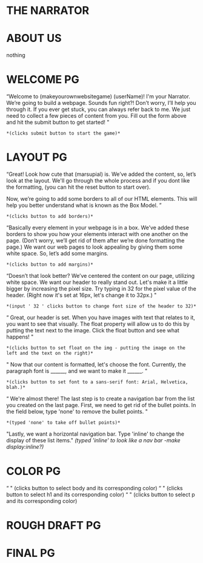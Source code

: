 # THE NARRATOR

# ABOUT US
nothing

# WELCOME PG
“Welcome to (makeyourownwebsitegame) (userName)! I'm your Narrator. We’re going to build a webpage. Sounds fun right?! Don’t worry, I’ll help you through it. If you ever get stuck, you can always refer back to me. We just need to collect a few pieces of content from you. Fill out the form above and hit the submit button to get started! "

    *(clicks submit button to start the game)*


# LAYOUT PG

“Great! Look how cute that (marsupial) is. We’ve added the content, so, let’s look at the layout. We'll go through the whole process and if you dont like the formatting, (you can hit the reset button to start over). 

Now, we’re going to add some borders to all of our HTML elements. This will help you better understand what is known as the Box Model. ” 

    *(clicks button to add borders)*

“Basically every element in your webpage is in a box. We’ve added these borders to show you how your elements interact with one another on the page. (Don’t worry, we’ll get rid of them after we’re done formatting the page.) We want our web pages to look appealing by giving them some white space. So, let’s add some margins.

    *(clicks button to add margins)*

“Doesn’t that look better? We’ve centered the content on our page, utilizing white space. We want our header to really stand out. Let's make it a little bigger by increasing the pixel size. Try typing in 32 for the pixel value of the header. (Right now it's set at 16px, let's change it to 32px.) "

    *(input ' 32 ' clicks button to change font size of the header to 32)*

“ Great, our header is set. 
When you have images with text that relates to it, you want to see that visually. The float property will allow us to do this by putting the text next to the image. Click the float button and see what happens!	"
    
    *(clicks button to set float on the img - putting the image on the left and the text on the right)*

" Now that our content is formatted, let's choose the font. Currently, the paragraph font is ______, and we want to make it ______. "
    
    *(clicks button to set font to a sans-serif font: Arial, Helvetica, blah.)*

“ We're almost there! The last step is to create a navigation bar from the list you created on the last page. First, we need to get rid of the bullet points. In the field below, type 'none' to remove the bullet points. "

    *(typed 'none' to take off bullet points)*

"Lastly, we want a horizontal navigation bar. Type 'inline' to change the display of these list items." 
    *(typed 'inline' to look like a nav bar -make display:inline?)*

# COLOR PG
“		"
    (clicks button to select body and its corresponding color)
“		"
    (clicks button to select h1 and its corresponding color)
“		"
    (clicks button to select p and its corresponding color)

# ROUGH DRAFT PG

# FINAL PG